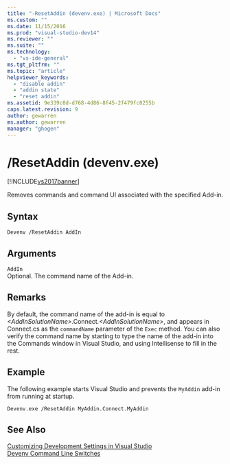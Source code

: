 ```yaml
---
title: "-ResetAddin (devenv.exe) | Microsoft Docs"
ms.custom: ""
ms.date: 11/15/2016
ms.prod: "visual-studio-dev14"
ms.reviewer: ""
ms.suite: ""
ms.technology: 
  - "vs-ide-general"
ms.tgt_pltfrm: ""
ms.topic: "article"
helpviewer_keywords: 
  - "disable addin"
  - "addin state"
  - "reset addin"
ms.assetid: 9e339c8d-d768-4d86-8f45-2f479fc8255b
caps.latest.revision: 9
author: gewarren
ms.author: gewarren
manager: "ghogen"
---
```

# /ResetAddin (devenv.exe)
[!INCLUDE[vs2017banner](../../includes/vs2017banner.md)]

  
Removes commands and command UI associated with the specified Add-in.  
  
## Syntax  
  
```  
Devenv /ResetAddin AddIn  
```  
  
## Arguments  
 `AddIn`  
 Optional. The command name of the Add-in.  
  
## Remarks  
 By default, the command name of the add-in is equal to *\<AddInSolutionName>*.Connect<em>.\<AddInSolutionName></em>, and appears in Connect.cs as the `commandName` parameter of the `Exec` method. You can also verify the command name by starting to type the name of the add-in into the Commands window in Visual Studio, and using Intellisense to fill in the rest.  
  
## Example  
 The following example starts Visual Studio and prevents the `MyAddin` add-in from running at startup.  
  
```  
Devenv.exe /ResetAddin MyAddin.Connect.MyAddin  
```  
  
## See Also  
 [Customizing Development Settings in Visual Studio](http://msdn.microsoft.com/22c4debb-4e31-47a8-8f19-16f328d7dcd3)   
 [Devenv Command Line Switches](../../ide/reference/devenv-command-line-switches.md)
